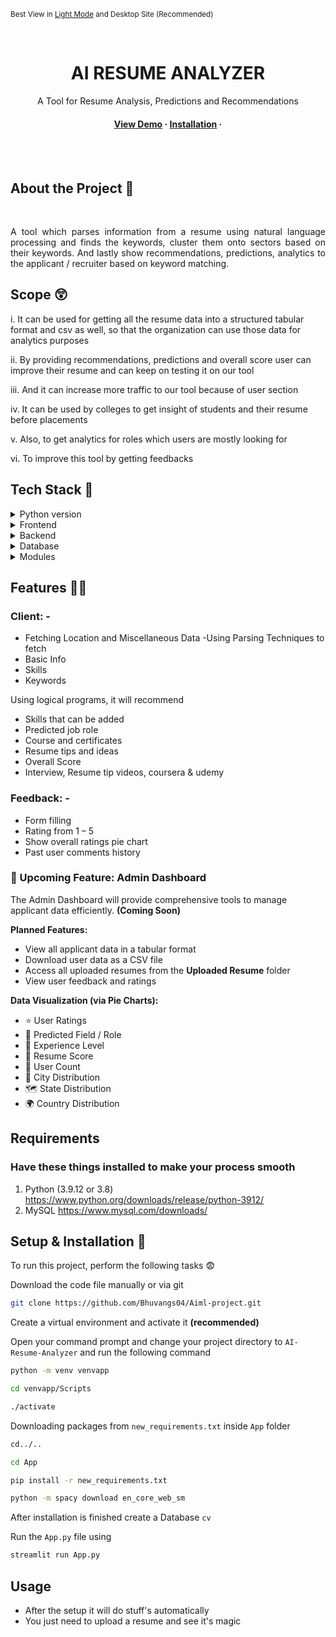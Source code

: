 <p><small>Best View in <a href="https://github.com/settings/appearance">Light Mode</a> and Desktop Site (Recommended)</small></p><br/>

<div align="center">
  <h1>AI RESUME ANALYZER</h1>
  <p>A Tool for Resume Analysis, Predictions and Recommendations</p>
  
  <!--links-->
  <h4>
    <a href="#preview-">View Demo</a>
    <span> · </span>
    <a href="#setup--installation-">Installation</a>
    <span> · </span>
  </h4>
</div><br/><br/>

## About the Project 🥱
<div align="center">
    <br/>
    <p align="justify"> 
      A tool which parses information from a resume using natural language processing and finds the keywords, cluster them onto sectors based on their keywords. 
      And lastly show recommendations, predictions, analytics to the applicant / recruiter based on keyword matching.
    </p>
</div>

## Scope 😲
i. It can be used for getting all the resume data into a structured tabular format and csv as well, so that the organization can use those data for analytics purposes

ii. By providing recommendations, predictions and overall score user can improve their resume and can keep on testing it on our tool

iii. And it can increase more traffic to our tool because of user section

iv. It can be used by colleges to get insight of students and their resume before placements

v. Also, to get analytics for roles which users are mostly looking for

vi. To improve this tool by getting feedbacks

<!-- TechStack -->
## Tech Stack 🍻
<details>
<summary>Python version</summary>
<p><a href="https://apps.microsoft.com/detail/9mssztt1n39l?hl=en-us&gl=IN&ocid=pdpshare">Download python version 8</a></p>
</details>
<details>
  <summary>Frontend</summary>
  <ul>
    <li><a href="https://streamlit.io/">Streamlit</a></li>
    <li><a href="https://developer.mozilla.org/en-US/docs/Learn/HTML">HTML</a></li>
    <li><a href="https://developer.mozilla.org/en-US/docs/Web/CSS">CSS</a></li>
    <li><a href="https://developer.mozilla.org/en-US/docs/Learn/JavaScript">JavaScript</a></li>
  </ul>
</details>

<details>
  <summary>Backend</summary>
  <ul>
    <li><a href="https://streamlit.io/">Streamlit</a></li>
    <li><a href="https://www.python.org/">Python</a></li>
  </ul>
</details>

<details>
<summary>Database</summary>
  <ul>
    <li><a href="https://www.mysql.com/">MySQL</a></li>
  </ul>
</details>

<details>
<summary>Modules</summary>
  <ul>
    <li><a href="https://pandas.pydata.org/">pandas</a></li>
    <li><a href="https://github.com/OmkarPathak/pyresparser">pyresparser</a></li>
    <li><a href="https://pypi.org/project/pdfminer3/">pdfminer3</a></li>
    <li><a href="https://plotly.com/">Plotly</a></li>
    <li><a href="https://www.nltk.org/">NLTK</a></li>
  </ul>
</details>

<!-- Features -->
## Features 🤦‍♂️
### Client: -
- Fetching Location and Miscellaneous Data
-Using Parsing Techniques to fetch
- Basic Info
- Skills
- Keywords

Using logical programs, it will recommend
- Skills that can be added
- Predicted job role
- Course and certificates
- Resume tips and ideas
- Overall Score
- Interview, Resume tip videos, coursera & udemy  



### Feedback: -
- Form filling
- Rating from 1 – 5
- Show overall ratings pie chart
- Past user comments history 


### 🔧 Upcoming Feature: Admin Dashboard

The Admin Dashboard will provide comprehensive tools to manage applicant data efficiently. **(Coming Soon)**

**Planned Features:**

- View all applicant data in a tabular format  
- Download user data as a CSV file  
- Access all uploaded resumes from the **Uploaded Resume** folder  
- View user feedback and ratings  

**Data Visualization (via Pie Charts):**

- ⭐ User Ratings  
- 🧠 Predicted Field / Role  
- 💼 Experience Level  
- 📄 Resume Score  
- 👤 User Count  
- 🌆 City Distribution  
- 🗺️ State Distribution  
- 🌍 Country Distribution


## Requirements
### Have these things installed to make your process smooth 
1) Python (3.9.12 or 3.8) https://www.python.org/downloads/release/python-3912/
2) MySQL https://www.mysql.com/downloads/

## Setup & Installation 👀

To run this project, perform the following tasks 😨

Download the code file manually or via git
```bash
git clone https://github.com/Bhuvangs04/Aiml-project.git
```

Create a virtual environment and activate it **(recommended)**

Open your command prompt and change your project directory to ```AI-Resume-Analyzer``` and run the following command 
```bash
python -m venv venvapp

cd venvapp/Scripts

./activate

```

Downloading packages from ```new_requirements.txt``` inside ``App`` folder
```bash
cd../..

cd App

pip install -r new_requirements.txt

python -m spacy download en_core_web_sm

```

After installation is finished create a Database ```cv```

Run the ```App.py``` file using
```bash
streamlit run App.py

```



## Usage
- After the setup it will do stuff's automatically
- You just need to upload a resume and see it's magic
<!-- - Try first with my resume uploaded in ``Uploaded_Resumes`` folder
- Admin userid is ``admin`` and password is ``admin@resume-analyzer`` -->


